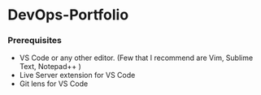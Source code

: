 # DevOps-Portfolio 


### Prerequisites

- VS Code or any other editor. (Few that I recommend are Vim, Sublime Text, Notepad++ )
- Live Server extension for VS Code
- Git lens for VS Code



